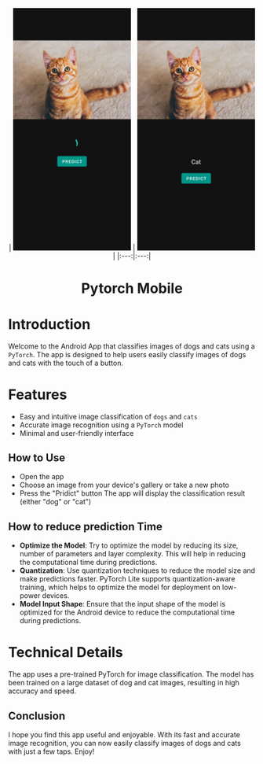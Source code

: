 <div align="center">
| <img src="https://github.com/kumresh/CatDogClassification/blob/master/app/src/main/assets/loading.jpeg" width="240">   | <img src="https://github.com/kumresh/CatDogClassification/blob/master/app/src/main/assets/predict.jpeg" width="240"> |
|:---:|:---:|

<h1>Pytorch Mobile</h2>
</div>

# Introduction
Welcome to the Android App that classifies images of dogs and cats using a `PyTorch`. The app is designed to help users easily classify images of dogs and cats with the touch of a button.

# Features
- Easy and intuitive image classification of `dogs` and `cats`
- Accurate image recognition using a `PyTorch` model
- Minimal and user-friendly interface

## How to Use
- Open the app
- Choose an image from your device's gallery or take a new photo
- Press the "Pridict" button
The app will display the classification result (either "dog" or "cat")

## How to reduce prediction Time
- **Optimize the Model**: Try to optimize the model by reducing its size, number of parameters and layer complexity. 
This will help in reducing the computational time during predictions.
- **Quantization**: Use quantization techniques to reduce the model size and make predictions faster. 
PyTorch Lite supports quantization-aware training, which helps to optimize the model for deployment on low-power devices.
- **Model Input Shape**: Ensure that the input shape of the model is optimized for the Android device to reduce the computational time during predictions.

# Technical Details
The app uses a pre-trained PyTorch for image classification. The model has been trained on a large dataset of dog and cat images, resulting in high accuracy and speed.

## Conclusion
I hope you find this app useful and enjoyable. With its fast and accurate image recognition, you can now easily classify images of dogs and cats with just a few taps. Enjoy!




